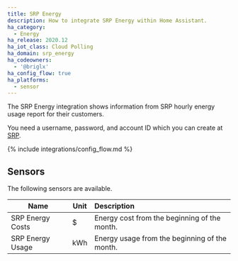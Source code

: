 ```yaml
---
title: SRP Energy
description: How to integrate SRP Energy within Home Assistant.
ha_category:
  - Energy
ha_release: 2020.12
ha_iot_class: Cloud Polling
ha_domain: srp_energy
ha_codeowners:
  - '@briglx'
ha_config_flow: true
ha_platforms:
  - sensor
---
```


The SRP Energy integration shows information from SRP hourly energy usage report for their customers.

You need a username, password, and account ID which you can create at [SRP](https://www.srpnet.com).

{% include integrations/config_flow.md %}

## Sensors

The following sensors are available.

| Name                    | Unit | Description   |
|-------------------------|------|:-------------------------------------------|
| SRP Energy Costs        | $    | Energy cost from the beginning of the month. |
| SRP Energy Usage        | kWh  | Energy usage from the beginning of the month. |